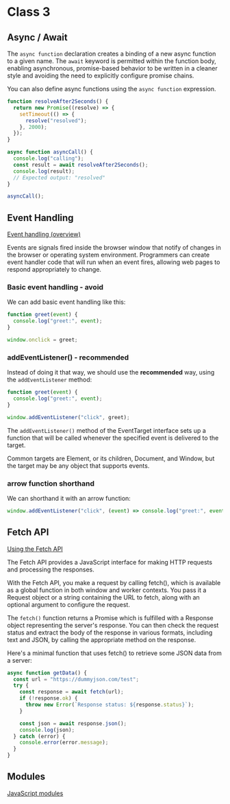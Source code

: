 # Class 3

## Async / Await

The `async function` declaration creates a binding of a new async function to a given name. The `await` keyword is permitted within the function body, enabling asynchronous, promise-based behavior to be written in a cleaner style and avoiding the need to explicitly configure promise chains.

You can also define async functions using the `async function` expression.

```js
function resolveAfter2Seconds() {
  return new Promise((resolve) => {
    setTimeout(() => {
      resolve("resolved");
    }, 2000);
  });
}

async function asyncCall() {
  console.log("calling");
  const result = await resolveAfter2Seconds();
  console.log(result);
  // Expected output: "resolved"
}

asyncCall();
```

## Event Handling

[Event handling (overview)](https://developer.mozilla.org/en-US/docs/Web/Events/Event_handlers)

Events are signals fired inside the browser window that notify of changes in the browser or operating system environment. Programmers can create event handler code that will run when an event fires, allowing web pages to respond appropriately to change.

### Basic event handling - avoid

We can add basic event handling like this:

```js
function greet(event) {
  console.log("greet:", event);
}

window.onclick = greet;
```

### addEventListener() - recommended

Instead of doing it that way, we should use the **recommended** way, using the `addEventListener` method:

```js
function greet(event) {
  console.log("greet:", event);
}

window.addEventListener("click", greet);
```

The `addEventListener()` method of the EventTarget interface sets up a function that will be called whenever the specified event is delivered to the target.

Common targets are Element, or its children, Document, and Window, but the target may be any object that supports events.

### arrow function shorthand

We can shorthand it with an arrow function:

```js
window.addEventListener("click", (event) => console.log("greet:", event));
```

## Fetch API

[Using the Fetch API](https://developer.mozilla.org/en-US/docs/Web/API/Fetch_API/Using_Fetch)

The Fetch API provides a JavaScript interface for making HTTP requests and processing the responses.

With the Fetch API, you make a request by calling fetch(), which is available as a global function in both window and worker contexts. You pass it a Request object or a string containing the URL to fetch, along with an optional argument to configure the request.

The `fetch()` function returns a Promise which is fulfilled with a Response object representing the server's response. You can then check the request status and extract the body of the response in various formats, including text and JSON, by calling the appropriate method on the response.

Here's a minimal function that uses fetch() to retrieve some JSON data from a server:

```js
async function getData() {
  const url = "https://dummyjson.com/test";
  try {
    const response = await fetch(url);
    if (!response.ok) {
      throw new Error(`Response status: ${response.status}`);
    }

    const json = await response.json();
    console.log(json);
  } catch (error) {
    console.error(error.message);
  }
}
```

## Modules

[JavaScript modules](https://developer.mozilla.org/en-US/docs/Web/JavaScript/Guide/Modules)
